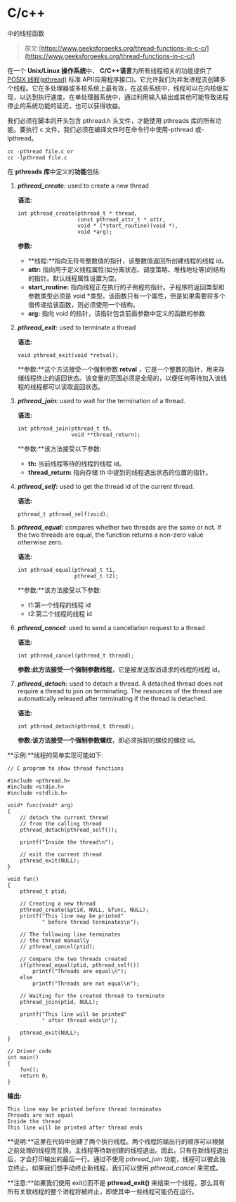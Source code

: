 # C/c++

中的线程函数

> 原文:[https://www.geeksforgeeks.org/thread-functions-in-c-c/](https://www.geeksforgeeks.org/thread-functions-in-c-c/)

在一个 **Unix/Linux 操作系统**中， **C/C++语言**为所有线程相关的功能提供了 [POSIX 线程(pthread)](https://www.geeksforgeeks.org/multithreading-c-2/) 标准 API(应用程序接口)。它允许我们为并发进程流创建多个线程。它在多处理器或多核系统上最有效，在这些系统中，线程可以在内核级实现，以达到执行速度。在单处理器系统中，通过利用输入输出或其他可能导致进程停止的系统功能的延迟，也可以获得收益。

我们必须在脚本的开头包含 pthread.h 头文件，才能使用 pthreads 库的所有功能。要执行 c 文件，我们必须在编译文件时在命令行中使用-pthread 或-lpthread。

```
cc -pthread file.c or
cc -lpthread file.c

```

在 **pthreads 库**中定义的**功能**包括:

1.  ***pthread_create:*** used to create a new thread

    **语法:**

    ```
    int pthread_create(pthread_t * thread, 
                       const pthread_attr_t * attr, 
                       void * (*start_routine)(void *), 
                       void *arg);

    ```

    **参数:**

    *   **线程:**指向无符号整数值的指针，该整数值返回所创建线程的线程 id。
    *   **attr:** 指向用于定义线程属性(如分离状态、调度策略、堆栈地址等)的结构的指针。默认线程属性设置为空。
    *   **start_routine:** 指向线程正在执行的子例程的指针。子程序的返回类型和参数类型必须是 void *类型。该函数只有一个属性，但是如果需要将多个值传递给该函数，则必须使用一个结构。
    *   **arg:** 指向 void 的指针，该指针包含前面参数中定义的函数的参数
2.  ***pthread_exit:*** used to terminate a thread

    **语法:**

    ```
    void pthread_exit(void *retval);

    ```

    **参数:**这个方法接受一个强制参数 **retval** ，它是一个整数的指针，用来存储线程终止的返回状态。该变量的范围必须是全局的，以便任何等待加入该线程的线程都可以读取返回状态。

3.  ***pthread_join:*** used to wait for the termination of a thread.

    **语法:**

    ```
    int pthread_join(pthread_t th, 
                     void **thread_return);

    ```

    **参数:**该方法接受以下参数:

    *   **th:** 当前线程等待的线程的线程 id。
    *   **thread_return:** 指向存储 th 中提到的线程退出状态的位置的指针。
4.  ***pthread_self:*** used to get the thread id of the current thread.

    **语法:**

    ```
    pthread_t pthread_self(void);

    ```

5.  ***pthread_equal:*** compares whether two threads are the same or not. If the two threads are equal, the function returns a non-zero value otherwise zero.

    **语法:**

    ```
    int pthread_equal(pthread_t t1, 
                      pthread_t t2);

    ```

    **参数:**该方法接受以下参数:

    *   t1:第一个线程的线程 id
    *   t2:第二个线程的线程 id
6.  ***pthread_cancel:*** used to send a cancellation request to a thread

    **语法:**

    ```
    int pthread_cancel(pthread_t thread);

    ```

    **参数:**此方法接受一个强制参数**线程**，它是被发送取消请求的线程的线程 id。

7.  ***pthread_detach:*** used to detach a thread. A detached thread does not require a thread to join on terminating. The resources of the thread are automatically released after terminating if the thread is detached.

    **语法:**

    ```
    int pthread_detach(pthread_t thread);

    ```

    **参数:**该方法接受一个强制参数**螺纹**，即必须拆卸的螺纹的螺纹 id。

**示例:**线程的简单实现可能如下:

```
// C program to show thread functions

#include <pthread.h>
#include <stdio.h>
#include <stdlib.h>

void* func(void* arg)
{
    // detach the current thread
    // from the calling thread
    pthread_detach(pthread_self());

    printf("Inside the thread\n");

    // exit the current thread
    pthread_exit(NULL);
}

void fun()
{
    pthread_t ptid;

    // Creating a new thread
    pthread_create(&ptid, NULL, &func, NULL);
    printf("This line may be printed"
           " before thread terminates\n");

    // The following line terminates
    // the thread manually
    // pthread_cancel(ptid);

    // Compare the two threads created
    if(pthread_equal(ptid, pthread_self())
        printf("Threads are equal\n");
    else
        printf("Threads are not equal\n");

    // Waiting for the created thread to terminate
    pthread_join(ptid, NULL);

    printf("This line will be printed"
           " after thread ends\n");

    pthread_exit(NULL);
}

// Driver code
int main()
{
    fun();
    return 0;
}
```

**输出:**

```
This line may be printed before thread terminates
Threads are not equal
Inside the thread
This line will be printed after thread ends

```

**说明:**这里在代码中创建了两个执行线程。两个线程的输出行的顺序可以根据之前处理的线程而互换。主线程等待新创建的线程退出。因此，只有在新线程退出后，才会打印输出的最后一行。通过不使用 *pthread_join* 功能，线程可以彼此独立终止。如果我们想手动终止新线程，我们可以使用 *pthread_cancel* 来完成。

**注意:**如果我们使用 exit()而不是 **pthread_exit()** 来结束一个线程，那么具有所有关联线程的整个进程将被终止，即使其中一些线程可能仍在运行。